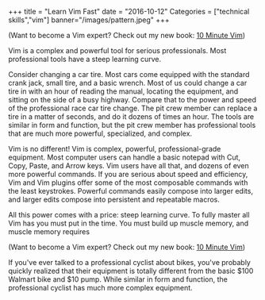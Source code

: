 +++
title = "Learn Vim Fast"
date = "2016-10-12"
Categories = ["technical skills","vim"]
banner="/images/pattern.jpeg"
+++

(Want to become a Vim expert? Check out my new book: [10 Minute Vim](https://leanpub.com/deliberatevim))

Vim is a complex and powerful tool for serious professionals. Most professional
tools have a steep learning curve.

Consider changing a car tire. Most cars come equipped with the standard crank
jack, small tire, and a basic wrench. Most of us could change a car tire in with
an hour of reading the manual, locating the equipment, and sitting on the side
of a busy highway. Compare that to the power and speed of the professional race
car tire change. The pit crew member can replace a tire in a matter of seconds,
and do it dozens of times an hour. The tools are similar in form and function,
but the pit crew member has professional tools that are much more powerful,
specialized, and complex.

Vim is no different! Vim is complex, powerful, professional-grade equipment.
Most computer users can handle a basic notepad with Cut, Copy, Paste, and Arrow
keys. Vim users have all that, and dozens of even more powerful commands. If you
are serious about speed and efficiency, Vim and Vim plugins offer some of the
most composable commands with the least keystrokes. Powerful commands easily
compose into larger edits, and larger edits compose into persistent and
repeatable macros.

All this power comes with a price: steep learning curve. To fully master all Vim
has you must put in the time. You must build up muscle memory, and muscle memory
requires 


(Want to become a Vim expert? Check out my new book: [10 Minute Vim](https://leanpub.com/deliberatevim))


If you've ever talked to a professional
cyclist about bikes, you've probably quickly realized that their equipment is
totally different from the basic $100 Walmart bike and $10 pump. While similar
in form and function, the professional cyclist has much more complex equipment.
